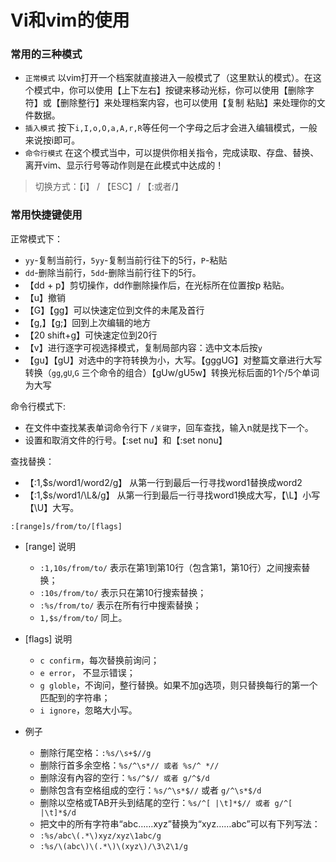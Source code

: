 # Vi和vim的使用

### 常用的三种模式

- `正常模式`  以vim打开一个档案就直接进入一般模式了（这里默认的模式）。在这个模式中，你可以使用【上下左右】按键来移动光标，你可以使用【删除字符】或【删除整行】来处理档案内容，也可以使用【复制 粘贴】来处理你的文件数据。
- `插入模式` 按下`i,I,o,O,a,A,r,R`等任何一个字母之后才会进入编辑模式，一般来说按i即可。
- `命令行模式` 在这个模式当中，可以提供你相关指令，完成读取、存盘、替换、离开vim、显示行号等动作则是在此模式中达成的！

> 切换方式：【i】 / 【ESC】/ 【:或者/】

### 常用快捷键使用

正常模式下：

- `yy`-复制当前行，`5yy`-复制当前行往下的5行，`P`-粘贴
- `dd`-删除当前行，`5dd`-删除当前行往下的5行。
- 【dd + p】剪切操作，dd作删除操作后，在光标所在位置按p 粘贴。 
- 【u】撤销
- 【G】【gg】可以快速定位到文件的未尾及首行
- 【g,】【g;】回到上次编辑的地方
- 【20 shift+g】可快速定位到20行
- 【v】进行逐字可视选择模式，复制局部内容：选中文本后按`y`
- 【gu】【gU】对选中的字符转换为小，大写。【gggUG】对整篇文章进行大写转换（`gg`,`gU`,`G` 三个命令的组合）【gUw/gU5w】转换光标后面的1个/5个单词为大写

命令行模式下:

- 在文件中查找某表单词命令行下 `/关键字`，回车查找，输入n就是找下一个。
- 设置和取消文件的行号。【:set nu】和【:set nonu】

查找替换：

- 【:1,$s/word1/word2/g】 从第一行到最后一行寻找word1替换成word2
- 【:1,$s/word1/\L&/g】 从第一行到最后一行寻找word1换成大写，【\L】小写【\U】大写。

`:[range]s/from/to/[flags]`

- [range] 说明

    - `:1,10s/from/to/` 表示在第1到第10行（包含第1，第10行）之间搜索替换；
    - `:10s/from/to/` 表示只在第10行搜索替换；
    - `:%s/from/to/` 表示在所有行中搜索替换；
    - `1,$s/from/to/` 同上。
- [flags] 说明

    - `c confirm`，每次替换前询问；
    - `e error`， 不显示错误；
    - `g globle`，不询问，整行替换。如果不加g选项，则只替换每行的第一个匹配到的字符串；
    - `i ignore`，忽略大小写。
- 例子
    - 删除行尾空格：`:%s/\s+$//g`
    - 删除行首多余空格：`%s/^\s*// 或者 %s/^ *//`
    - 删除沒有內容的空行：`%s/^$// 或者 g/^$/d`
    - 删除包含有空格组成的空行：`%s/^\s*$//` 或者 `g/^\s*$/d`
    - 删除以空格或TAB开头到结尾的空行：`%s/^[ |\t]*$// 或者 g/^[ |\t]*$/d`
    - 把文中的所有字符串“abc……xyz”替换为“xyz……abc”可以有下列写法：
    - `:%s/abc\(.*\)xyz/xyz\1abc/g`
    - `:%s/\(abc\)\(.*\)\(xyz\)/\3\2\1/g`

